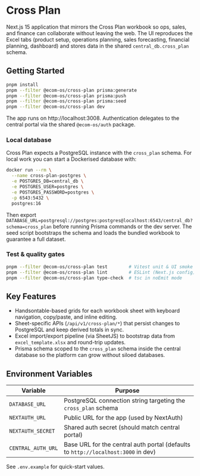 # Cross Plan

Next.js 15 application that mirrors the Cross Plan workbook so ops, sales, and finance can collaborate without leaving the web. The UI reproduces the Excel tabs (product setup, operations planning, sales forecasting, financial planning, dashboard) and stores data in the shared `central_db.cross_plan` schema.

## Getting Started

```bash
pnpm install
pnpm --filter @ecom-os/cross-plan prisma:generate
pnpm --filter @ecom-os/cross-plan prisma:push
pnpm --filter @ecom-os/cross-plan prisma:seed
pnpm --filter @ecom-os/cross-plan dev
```

The app runs on http://localhost:3008. Authentication delegates to the central portal via the shared `@ecom-os/auth` package.

### Local database

Cross Plan expects a PostgreSQL instance with the `cross_plan` schema. For local work you can start a Dockerised database with:

```bash
docker run --rm \
  --name cross-plan-postgres \
  -e POSTGRES_DB=central_db \
  -e POSTGRES_USER=postgres \
  -e POSTGRES_PASSWORD=postgres \
  -p 6543:5432 \
  postgres:16
```

Then export `DATABASE_URL=postgresql://postgres:postgres@localhost:6543/central_db?schema=cross_plan` before running Prisma commands or the dev server. The seed script bootstraps the schema and loads the bundled workbook to guarantee a full dataset.

### Test & quality gates

```bash
pnpm --filter @ecom-os/cross-plan test        # Vitest unit & UI smoke tests
pnpm --filter @ecom-os/cross-plan lint        # ESLint (Next.js config)
pnpm --filter @ecom-os/cross-plan type-check  # tsc in noEmit mode
```

## Key Features

- Handsontable-based grids for each workbook sheet with keyboard navigation, copy/paste, and inline editing.
- Sheet-specific APIs (`/api/v1/cross-plan/*`) that persist changes to PostgreSQL and keep derived totals in sync.
- Excel import/export pipeline (via SheetJS) to bootstrap data from `excel_template.xlsx` and round-trip updates.
- Prisma schema scoped to the `cross_plan` schema inside the central database so the platform can grow without siloed databases.

## Environment Variables

| Variable | Purpose |
| --- | --- |
| `DATABASE_URL` | PostgreSQL connection string targeting the `cross_plan` schema |
| `NEXTAUTH_URL` | Public URL for the app (used by NextAuth) |
| `NEXTAUTH_SECRET` | Shared auth secret (should match central portal) |
| `CENTRAL_AUTH_URL` | Base URL for the central auth portal (defaults to `http://localhost:3000` in dev) |

See `.env.example` for quick-start values.
